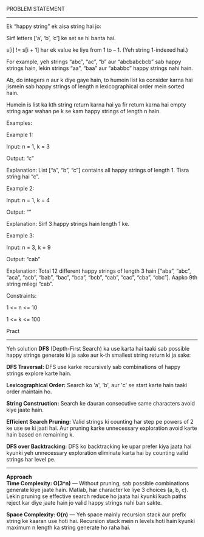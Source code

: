 PROBLEM STATEMENT
_________________

Ek “happy string” ek aisa string hai jo:

Sirf letters [‘a’, ‘b’, ‘c’] ke set se hi banta hai.

s[i] != s[i + 1] har ek value ke liye from 1 to – 1. (Yeh string 1-indexed hai.)

For example, yeh strings “abc”, “ac”, “b” aur “abcbabcbcb” sab happy strings hain, lekin strings “aa”, “baa” aur “ababbc” happy strings nahi hain.

Ab, do integers n aur k diye gaye hain, to humein list ka consider karna hai jismein sab happy strings of length n lexicographical order mein sorted hain.

Humein is list ka kth string return karna hai ya fir return karna hai empty string agar wahan pe k se kam happy strings of length n hain.

Examples:

Example 1:

Input: n = 1, k = 3

Output: “c”

Explanation: List [“a”, “b”, “c”] contains all happy strings of length 1. Tisra string hai “c”.

Example 2:

Input: n = 1, k = 4

Output: “”

Explanation: Sirf 3 happy strings hain length 1 ke.

Example 3:

Input: n = 3, k = 9

Output: “cab”

Explanation: Total 12 different happy strings of length 3 hain [“aba”, “abc”, “aca”, “acb”, “bab”, “bac”, “bca”, “bcb”, “cab”, “cac”, “cba”, “cbc”]. Aapko 9th string milegi “cab”.

Constraints:

1 <= n <= 10

1 <= k <= 100

Pract


_______________________________________________________________________________________________________

Yeh solution <strong>DFS</strong> (Depth-First Search) ka use karta hai taaki sab possible happy strings generate ki ja sake aur k-th smallest string return ki ja sake:

<strong>DFS Traversal:</strong> DFS use karke recursively sab combinations of happy strings explore karte hain.

<strong> Lexicographical Order:</strong>  Search ko 'a', 'b', aur 'c' se start karte hain taaki order maintain ho.

<strong> String Construction:</strong>  Search ke dauran consecutive same characters avoid kiye jaate hain.

<strong> Efficient Search Pruning:</strong>  Valid strings ki counting har step pe powers of 2 ke use se ki jaati hai. Aur pruning karke unnecessary exploration avoid karte hain based on remaining k.

<strong> DFS over Backtracking:</strong>  DFS ko backtracking ke upar prefer kiya jaata hai kyunki yeh unnecessary exploration eliminate karta hai by counting valid strings har level pe.
_______________________________________________________________________________________________________

<strong> Approach</strong> 
<br>
<strong> Time Complexity: O(3^n)</strong>  — Without pruning, sab possible combinations generate kiye jaate hain. Matlab, har character ke liye 3 choices (a, b, c). Lekin pruning se effective search reduce ho jaata hai kyunki kuch paths reject kar diye jaate hain jo valid happy strings nahi ban sakte.

<strong> Space Complexity: O(n)</strong>  — Yeh space mainly recursion stack aur prefix string ke kaaran use hoti hai. Recursion stack mein n levels hoti hain kyunki maximum n length ka string generate ho raha hai.